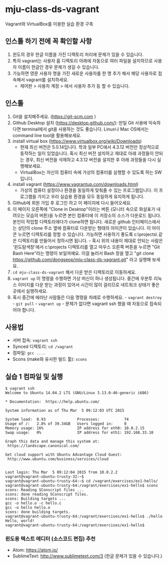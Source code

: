 # mju-class-ds-vagrant
Vagrant와 VirtualBox를 이용한 실습 환경 구축

## 인스톨 하기 전에 꼭 확인할 사항
  1. 윈도의 경우 한글 이름을 가진 디렉토리 처리에 문제가 있을 수 있습니다.
  2. 특히 vagrant는 사용자 홈 디렉토리 아래에 자동으로 여러 파일을 설치하므로 사용자 이름이 한글인 경우 문제가 생길 수 있습니다.
  3. 가능하면 영문 사용자 명을 가진 새로운 사용자를 한 명 추가 해서 해당 사용자로 접속해서 vagrant를 설치하세요.
     - 제어판 > 사용자 계정 > 에서 사용자 추가 등 할 수 있습니다.
    
## 인스톨

  1. Git을 설치해주세요. (https://git-scm.com )
  2. Github Desktop 설치 (https://desktop.github.com/): 만일 Git 사용에 익숙하다면 terminal에서 git을 사용하는 것도 좋습니다. Linux나 Mac OS에서는 command line tool을 활용해보세요.
  3. install virtual box (https://www.virtualbox.org/wiki/Downloads)
     - 현재 최신 버전은 5.0.14입니다. 학과 일부 PC에서 4.3.12 버전만 정상적으로 동작하는 일이 있었습니다. 혹시 최신 버전 설치하고 제대로 아래 과정들이 안되는 경우, 최신 버전을 삭제하고 4.3.12 버전을 설치한 후 아래 과정들을 다시 실행해보세요.
     - VirtualBox는 자신의 컴퓨터 속에 가상의 컴퓨터를 실행할 수 있도록 하는 SW입니다.
  4. install vagrant (https://www.vagrantup.com/downloads.html)
     - 가상의 컴퓨터 설정이나 환경을 동일하게 맞춰줄 수 있는 프로그램입니다. 이 프로그램을 가지고 우리 실습용 환경을 모두 동일하게 유지하게 됩니다.
  5. Github에 회원 가입 후 로그인 하고 이 페이지에 다시 들어오세요.
  6. 이 페이지 오른쪽에 "Clone in Desktop"이라는 버튼 (모니터 속으로 화살표가 내려오는 모습의 버튼)을 누르면 본인 컴퓨터에 이 저장소의 소스가 다운로드 됩니다. 본인이 작업할 디렉토리에다가 clone하면 됩니다. 새로운 github 인터페이스에서는 상단의 clone 주소 옆에 컴퓨터로 다운받는 형태의 아이콘이 있습니다. 이 아이콘 누르면 디렉토리를 정할 수 있습니다. 가능하면 사용하기 좋도록 c:\projects\ 같은 디렉토리를 만들어서 정하시면 됩니다.
    - 혹시 위의 내용이 제대로 안되는 사람은 '윈도탐색창'에서 c:\projects 디렉토리를 열고 마우스 오른쪽 버튼을 누르면 "Git Bash Here"라는 명령이 보일꺼예요. 이걸 눌러서 Bash 창을 열고 "git clone https://github.com/dongseop/mju-class-ds-vagrant.git" 라고 실행해 보세요.
  7. `cd mju-class-ds-vagrant` 해서 다운 받은 디렉토리로 이동하세요.
  8. `vagrant up` 이 명령을 수행하면 가상 머신이 하나 생성됩니다. 중간에 우분투 리눅스 이미지를 다운 받는 과정이 있어서 시간이 많이 걸리므로 네트워크 상태가 좋은 곳에서 실행하세요.
  9. 혹시 중간에 에러난 사람들은 다음 명령을 차례로 수행하세요.
    - `vagrant destroy`
    - `git pull`
    - `vagrant up`
    - 문제가 없다면 vagrant ssh 했을 때 자동으로 접속되어야 합니다.

## 사용법
  - 서버 접속: `vagrant ssh`
  - Synced 디렉토리: `cd /vagrant`
  - 컴파일: `gcc ....`
  - Scons (make와 유사한 빌드 툴): `scons`

## 실습 1 컴파일 및 실행
   ```
$ vagrant ssh
Welcome to Ubuntu 14.04.2 LTS (GNU/Linux 3.13.0-46-generic i686)

 * Documentation:  https://help.ubuntu.com/

  System information as of Thu Mar  5 09:12:03 UTC 2015

  System load:  0.93              Processes:           74
  Usage of /:   2.8% of 39.34GB   Users logged in:     0
  Memory usage: 16%               IP address for eth0: 10.0.2.15
  Swap usage:   0%                IP address for eth1: 192.168.33.10

  Graph this data and manage this system at:
    https://landscape.canonical.com/

  Get cloud support with Ubuntu Advantage Cloud Guest:
    http://www.ubuntu.com/business/services/cloud


Last login: Thu Mar  5 09:12:04 2015 from 10.0.2.2
vagrant@vagrant-ubuntu-trusty-32:~$
vagrant@vagrant-ubuntu-trusty-64:~$ cd /vagrant/exercises/ex1-hello/
vagrant@vagrant-ubuntu-trusty-64:/vagrant/exercises/ex1-hello$ scons
scons: Reading SConscript files ...
scons: done reading SConscript files.
scons: Building targets ...
gcc -o hello.o -c hello.c
gcc -o hello hello.o
scons: done building targets.
vagrant@vagrant-ubuntu-trusty-64:/vagrant/exercises/ex1-hello$ ./hello
Hello, world!
vagrant@vagrant-ubuntu-trusty-64:/vagrant/exercises/ex1-hello$
   ```
   
  
### 윈도용 텍스트 에디터 (소스코드 편집) 추천
  - Atom: https://atom.io/
  - SublimeText: http://www.sublimetext.com/3  (한글 문제가 있을 수 있습니다.)
  
